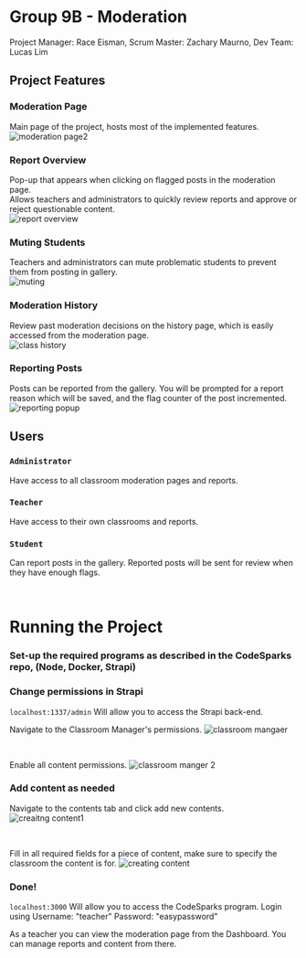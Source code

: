 # Group 9B - Moderation

Project Manager: Race Eisman, Scrum Master: Zachary Maurno, Dev Team: Lucas Lim

## Project Features

### Moderation Page

Main page of the project, hosts most of the implemented features. <br/>
![moderation page2](https://github.com/NineBCen3031/diamond-project13-9B/assets/93298664/e8a256ab-ca92-47ae-a6d4-659920df57cd)

### Report Overview
Pop-up that appears when clicking on flagged posts in the moderation page. <br/>
Allows teachers and administrators to quickly review reports and approve or reject questionable content.  <br/>
![report overview](https://github.com/NineBCen3031/diamond-project13-9B/assets/93298664/5aa9e083-35c2-4e98-bb39-9f15ac8f0c7d)

### Muting Students
Teachers and administrators can mute problematic students to prevent them from posting in gallery.  <br/>
![muting](https://github.com/NineBCen3031/diamond-project13-9B/assets/93298664/ac0f720b-797a-4555-a7b4-62b23f8e07c2)

### Moderation History
Review past moderation decisions on the history page, which is easily accessed from the moderation page. <br/>
![class history](https://github.com/NineBCen3031/diamond-project13-9B/assets/93298664/a66cc37d-bc2f-4445-9e56-4338f2eeac9e)

### Reporting Posts
Posts can be reported from the gallery. You will be prompted for a report reason which will be saved, and the flag counter of the post incremented. <br/>
![reporting popup](https://github.com/NineBCen3031/diamond-project13-9B/assets/93298664/931ffb22-d720-4902-a198-5f8825b2b65a)


## Users

### `Administrator` 
Have access to all classroom moderation pages and reports.

### `Teacher`
Have access to their own classrooms and reports.

### `Student`
Can report posts in the gallery. Reported posts will be sent for review when they have enough flags.


<br/>

# Running the Project

  ### Set-up the required programs as described in the CodeSparks repo, (Node, Docker, Strapi)

  ### Change permissions in Strapi
  `localhost:1337/admin` Will allow you to access the Strapi back-end. 

  Navigate to the Classroom Manager's permissions.
  ![classroom mangaer](https://github.com/NineBCen3031/diamond-project13-9B/assets/93298664/c97199c3-e339-48e4-a8f0-565e3fd11486)

   <br/>

   Enable all content permissions.
  ![classroom manger 2](https://github.com/NineBCen3031/diamond-project13-9B/assets/93298664/2b1e5035-e64d-40fa-926e-c5a8f31fb6ba)

  

  ### Add content as needed
  Navigate to the contents tab and click add new contents.
  ![creaitng content1](https://github.com/NineBCen3031/diamond-project13-9B/assets/93298664/d300c301-c688-4f84-8468-2a6bcb7f5a72)

  <br/>

  Fill in all required fields for a piece of content, make sure to specify the classroom the content is for.
  ![creating content](https://github.com/NineBCen3031/diamond-project13-9B/assets/93298664/c75fbdd2-0d41-4670-a848-f0a9759abc16)


  ### Done!
  `localhost:3000` Will allow you to access the CodeSparks program. 
  Login using Username: "teacher" Password: "easypassword"

  As a teacher you can view the moderation page from the Dashboard. You can manage reports and content from there.
  


